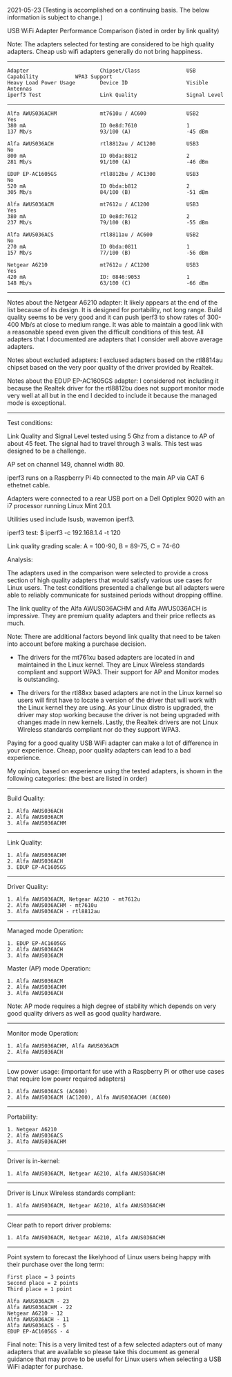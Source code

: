 2021-05-23 (Testing is accomplished on a continuing basis. The below information is subject to change.)

USB WiFi Adapter Performance Comparison (listed in order by link quality)

Note: The adapters selected for testing are considered to be high quality adapters. Cheap usb wifi adapters generally do not bring happiness. 

-----
```
Adapter                       Chipset/Class               USB Capability            WPA3 Support
Heavy Load Power Usage        Device ID                   Visible Antennas
iperf3 Test                   Link Quality                Signal Level
```
-----
```
Alfa AWUS036ACHM              mt7610u / AC600             USB2                      Yes
380 mA                        ID 0e8d:7610                1
137 Mb/s                      93/100 (A)                  -45 dBm

Alfa AWUS036ACH               rtl8812au / AC1200          USB3                      No
800 mA                        ID 0bda:8812                2
281 Mb/s                      91/100 (A)                  -46 dBm

EDUP EP-AC1605GS              rtl8812bu / AC1300          USB3                      No
520 mA                        ID 0bda:b812                2
305 Mb/s                      84/100 (B)                  -51 dBm

Alfa AWUS036ACM               mt7612u / AC1200            USB3                      Yes
380 mA                        ID 0e8d:7612                2
237 Mb/s                      79/100 (B)                  -55 dBm

Alfa AWUS036ACS               rtl8811au / AC600           USB2                      No
270 mA                        ID 0bda:0811                1
157 Mb/s                      77/100 (B)                  -56 dBm

Netgear A6210                 mt7612u / AC1200            USB3                      Yes
420 mA                        ID: 0846:9053               1
148 Mb/s                      63/100 (C)                  -66 dBm

```
-----

Notes about the Netgear A6210 adapter: It likely appears at the end of
the list because of its design. It is designed for portability, not long
range. Build quality seems to be very good and it can push iperf3 to
show rates of 300-400 Mb/s at close to medium range. It was able to 
maintain a good link with a reasonable speed even given the difficult
conditions of this test. All adapters that I documented are adapters
that I consider well above average adapters.

Notes about excluded adapters: I exclused adapters based on the rtl8814au
chipset based on the very poor quality of the driver provided by Realtek.

Notes about the EDUP EP-AC1605GS adapter: I considered not including it
because the Realtek driver for the rtl8812bu does not support monitor
mode very well at all but in the end I decided to include it because the
managed mode is exceptional.

-----

Test conditions:

Link Quality and Signal Level tested using 5 Ghz from a distance to AP
of about 45 feet. The signal had to travel through 3 walls. This test was
designed to be a challenge.

AP set on channel 149, channel width 80.

iperf3 runs on a Raspberry Pi 4b connected to the main AP via CAT 6
ethetnet cable.

Adapters were connected to a rear USB port on a Dell Optiplex 9020
with an i7 processor running Linux Mint 20.1.

Utilities used include lsusb, wavemon iperf3.

iperf3 test: $ iperf3 -c 192.168.1.4 -t 120

Link quality grading scale: A = 100-90, B = 89-75, C = 74-60

Analysis:

The adapters used in the comparison were selected to provide a cross section
of high quality adapters that would satisfy various use cases for Linux users.
The test conditions presented a challenge but all adapters were able to reliably
communicate for sustained periods without dropping offline.

The link quality of the Alfa AWUS036ACHM and Alfa AWUS036ACH is impressive. They
are premium quality adapters and their price reflects as much.

Note: There are additional factors beyond link quality that need to be taken into
account before making a purchase decision.

- The drivers for the mt761xu based adapters are located in and maintained in the
Linux kernel. They are Linux Wireless standards compliant and support WPA3. Their
support for AP and Monitor modes is outstanding.

- The drivers for the rtl88xx based adapters are not in the Linux kernel so users will
first have to locate a version of the driver that will work with the Linux kernel
they are using. As your Linux distro is upgraded, the driver may stop working because
the driver is not being upgraded with changes made in new kernels. Lastly, the 
Realtek drivers are not Linux Wireless standards compliant nor do they support WPA3.

Paying for a good quality USB WiFi adapter can make a lot of difference in your 
experience. Cheap, poor quality adapters can lead to a bad experience.

My opinion, based on experience using the tested adapters, is shown in the following
categories: (the best are listed in order)

-----

Build Quality:
```
1. Alfa AWUS036ACH
2. Alfa AWUS036ACM
3. Alfa AWUS036ACHM
```
-----

Link Quality:
```
1. Alfa AWUS036ACHM
2. Alfa AWUS036ACH
3. EDUP EP-AC1605GS

```
-----

Driver Quality:
```
1. Alfa AWUS036ACM, Netgear A6210 - mt7612u
2. Alfa AWUS036ACHM - mt7610u
3. Alfa AWUS036ACH - rtl8812au
```
-----

Managed mode Operation:
```
1. EDUP EP-AC1605GS
2. Alfa AWUS036ACH
3. Alfa AWUS036ACM
```

Master (AP) mode Operation:
```
1. Alfa AWUS036ACM
2. Alfa AWUS036ACHM
3. Alfa AWUS036ACH
```
Note: AP mode requires a high degree of stability which depends on very good quality drivers as well as good quality hardware. 

-----

Monitor mode Operation:
```
1. Alfa AWUS036ACHM, Alfa AWUS036ACM
2. Alfa AWUS036ACH
```
-----

Low power usage:
(important for use with a Raspberry Pi or other use cases that require low power required adapters)
```
1. Alfa AWUS036ACS (AC600)
2. Alfa AWUS036ACM (AC1200), Alfa AWUS036ACHM (AC600)
```
-----

Portability:
```
1. Netgear A6210
2. Alfa AWUS036ACS
3. Alfa AWUS036ACHM
```
-----

Driver is in-kernel:
```
1. Alfa AWUS036ACM, Netgear A6210, Alfa AWUS036ACHM
```
-----

Driver is Linux Wireless standards compliant:
```
1. Alfa AWUS036ACM, Netgear A6210, Alfa AWUS036ACHM
```
-----

Clear path to report driver problems:
```
1. Alfa AWUS036ACM, Netgear A6210, Alfa AWUS036ACHM
```
-----

Point system to forecast the likelyhood of Linux users
being happy with their purchase over the long term:
```
First place = 3 points
Second place = 2 points
Third place = 1 point

Alfa AWUS036ACM - 23
Alfa AWUS036ACHM - 22
Netgear A6210 - 12
Alfa AWUS036ACH - 11
Alfa AWUS036ACS - 5
EDUP EP-AC1605GS - 4
```

Final note: This is a very limited test of a few selected adapters
out of many adapters that are available so please take this document
as general guidance that may prove to be useful for Linux users
when selecting a USB WiFi adapter for purchase.
